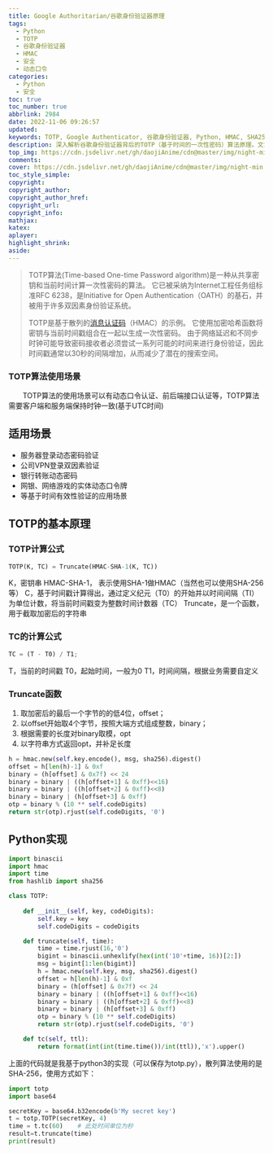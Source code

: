 ```yaml
---
title: Google Authoritarian/谷歌身份验证器原理
tags:
  - Python
  - TOTP
  - 谷歌身份验证器
  - HMAC
  - 安全
  - 动态口令
categories:
  - Python
  - 安全
toc: true
toc_number: true
abbrlink: 2984
date: 2022-11-06 09:26:57
updated:
keywords: TOTP, Google Authenticator, 谷歌身份验证器, Python, HMAC, SHA256, 双因素认证, 动态口令
description: 深入解析谷歌身份验证器背后的TOTP（基于时间的一次性密码）算法原理。文章详细介绍了TOTP的计算公式、时间计数器TC的生成以及Truncate函数的实现细节，并提供了一份完整的Python实现代码。
top_img: https://cdn.jsdelivr.net/gh/daojiAnime/cdn@master/img/night-min.jpg
comments:
cover: https://cdn.jsdelivr.net/gh/daojiAnime/cdn@master/img/night-min.jpg
toc_style_simple:
copyright:
copyright_author:
copyright_author_href:
copyright_url:
copyright_info:
mathjax:
katex:
aplayer:
highlight_shrink:
aside:
---
```


> TOTP算法(Time-based One-time Password algorithm)是一种从共享密钥和当前时间计算一次性密码的算法。 它已被采纳为Internet工程任务组标准RFC 6238，是Initiative for Open Authentication（OATH）的基石，并被用于许多双因素身份验证系统。
>
> TOTP是基于散列的[消息认证码](https://baike.baidu.com/item/消息认证码/1354818?fromModule=lemma_inlink)（HMAC）的示例。 它使用加密哈希函数将密钥与当前时间戳组合在一起以生成一次性密码。 由于网络延迟和不同步时钟可能导致密码接收者必须尝试一系列可能的时间来进行身份验证，因此时间戳通常以30秒的间隔增加，从而减少了潜在的搜索空间。

### TOTP算法使用场景

&emsp;&emsp;TOTP算法的使用场景可以有动态口令认证、前后端接口认证等，TOTP算法需要客户端和服务端保持时钟一致(基于UTC时间)

## 适用场景

- 服务器登录动态密码验证
- 公司VPN登录双因素验证
- 银行转账动态密码
- 网银、网络游戏的实体动态口令牌
- 等基于时间有效性验证的应用场景

## TOTP的基本原理

### TOTP计算公式

```python
TOTP(K, TC) = Truncate(HMAC-SHA-1(K, TC))
```

K，密钥串 HMAC-SHA-1， 表示使用SHA-1做HMAC（当然也可以使用SHA-256等） C，基于时间戳计算得出，通过定义纪元（T0）的开始并以时间间隔（TI）为单位计数，将当前时间戳变为整数时间计数器（TC） Truncate，是一个函数，用于截取加密后的字符串

### TC的计算公式

```python
TC = (T - T0) / T1;
```

T，当前的时间戳 T0，起始时间，一般为0 T1，时间间隔，根据业务需要自定义

### Truncate函数

1. 取加密后的最后一个字节的的低4位，offset；
2. 以offset开始取4个字节，按照大端方式组成整数，binary；
3. 根据需要的长度对binary取模，opt
4. 以字符串方式返回opt，并补足长度

```python
h = hmac.new(self.key.encode(), msg, sha256).digest()
offset = h[len(h)-1] & 0xf
binary = (h[offset] & 0x7f) << 24
binary = binary | ((h[offset+1] & 0xff)<<16)
binary = binary | ((h[offset+2] & 0xff)<<8)
binary = binary | (h[offset+3] & 0xff)
otp = binary % (10 ** self.codeDigits)
return str(otp).rjust(self.codeDigits, '0')
```

## Python实现

```python
import binascii
import hmac
import time
from hashlib import sha256

class TOTP:
    
    def __init__(self, key, codeDigits):
        self.key = key
        self.codeDigits = codeDigits

    def truncate(self, time):
        time = time.rjust(16,'0')
        bigint = binascii.unhexlify(hex(int('10'+time, 16))[2:])
        msg = bigint[1:len(bigint)]
        h = hmac.new(self.key, msg, sha256).digest()
        offset = h[len(h)-1] & 0xf
        binary = (h[offset] & 0x7f) << 24
        binary = binary | ((h[offset+1] & 0xff)<<16)
        binary = binary | ((h[offset+2] & 0xff)<<8)
        binary = binary | (h[offset+3] & 0xff)
        otp = binary % (10 ** self.codeDigits)
        return str(otp).rjust(self.codeDigits, '0')

    def tc(self, ttl):
        return format(int(int(time.time())/int(ttl)),'x').upper()
```

上面的代码就是我基于python3的实现（可以保存为totp.py），散列算法使用的是SHA-256，使用方式如下：

```python
import totp
import base64

secretKey = base64.b32encode(b'My secret key')
t = totp.TOTP(secretKey, 4)
time = t.tc(60)    # 此处时间单位为秒
result=t.truncate(time)
print(result)
```
